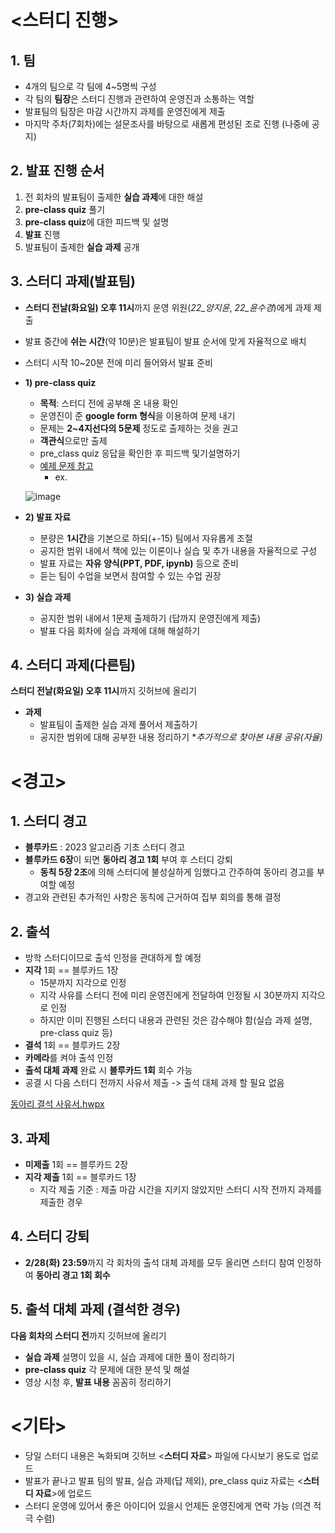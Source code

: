 # <스터디 진행>

## 1. 팀
- 4개의 팀으로 각 팀에 4~5명씩 구성
- 각 팀의 **팀장**은 스터디 진행과 관련하여 운영진과 소통하는 역할
- 발표팀의 팀장은 마감 시간까지 과제를 운영진에게 제출
- 마지막 주차(7회차)에는 설문조사를 바탕으로 새롭게 편성된 조로 진행 (나중에 공지)

## 2. 발표 진행 순서
1) 전 회차의 발표팀이 출제한 **실습 과제**에 대한 해설
2) **pre-class quiz** 풀기
3) **pre-class quiz**에 대한 피드백 및 설명
4) **발표** 진행
5) 발표팀이 출제한 **실습 과제** 공개

## 3. 스터디 과제(발표팀)
- **스터디 전날(화요일) 오후 11시**까지 운영 위원(*22_양지윤*, *22_윤수경*)에게 과제 제출
- 발표 중간에 **쉬는 시간**(약 10분)은 발표팀이 발표 순서에 맞게 자율적으로 배치 
- 스터디 시작 10~20분 전에 미리 들어와서 발표 준비
- **1) pre-class quiz**
   - **목적**: 스터디 전에 공부해 온 내용 확인
   - 운영진이 준 **google form 형식**을 이용하여 문제 내기
   - 문제는 **2~4지선다의 5문제** 정도로 출제하는 것을 권고
   - **객관식**으로만 출제
   - pre_class quiz 응답을 확인한 후 피드백 및기설명하기
   - [예제 문제 참고](https://docs.google.com/forms/d/e/1FAIpQLSeL_ecFpcUGJObv9XopYwmGErL2E0PPHNzCDp44DU-kYwjAxw/viewform)
     - ex.
   
   ![image](https://github.com/sejongsmarcle/2022_Winter_AiStudy/blob/main/%EC%8A%A4%ED%84%B0%EB%94%94%20%EC%9E%90%EB%A3%8C/img/pre_class%20quiz%20ex.png)
  
- **2) 발표 자료**
   - 분량은 **1시간**을 기본으로 하되(+-15) 팀에서 자유롭게 조절
   - 공지한 범위 내에서 책에 있는 이론이나 실습 및 추가 내용을 자율적으로 구성
   - 발표 자료는 **자유 양식(PPT, PDF, ipynb)** 등으로 준비
   - 듣는 팀이 수업을 보면서 참여할 수 있는 수업 권장

- **3) 실습 과제**
   - 공지한 범위 내에서 1문제 출제하기 (답까지 운영진에게 제출)
   - 발표 다음 회차에 실습 과제에 대해 해설하기

## 4. 스터디 과제(다른팀)   
**스터디 전날(화요일) 오후 11시**까지 깃허브에 올리기
- **과제**
   - 발표팀이 출제한 실습 과제 풀어서 제출하기
   - 공지한 범위에 대해 공부한 내용 정리하기  **추가적으로 찾아본 내용 공유(자율)*

# <경고>

## 1. 스터디 경고
- **블루카드** : 2023 알고리즘 기초 스터디 경고
- **블루카드 6장**이 되면 **동아리 경고 1회** 부여 후 스터디 강퇴
   - **동칙 5장 2조**에 의해 스터디에 불성실하게 임했다고 간주하여 동아리 경고를 부여할 예정
- 경고와 관련된 추가적인 사항은 동칙에 근거하여 집부 회의를 통해 결정

## 2. 출석
- 방학 스터디이므로 출석 인정을 관대하게 할 예정
- **지각** 1회 == 블루카드 1장
   - 15분까지 지각으로 인정
   - 지각 사유를 스터디 전에 미리 운영진에게 전달하여 인정될 시 30분까지 지각으로 인정
   - 하지만 이미 진행된 스터디 내용과 관련된 것은 감수해야 함(실습 과제 설명, pre-class quiz 등)
- **결석** 1회 == 블루카드 2장
- **카메라**를 켜야 출석 인정
- **출석 대체 과제** 완료 시 **블루카드 1회** 회수 가능
- 공결 시 다음 스터디 전까지 사유서 제출 -> 출석 대체 과제 할 필요 없음

[동아리 결석 사유서.hwpx](https://github.com/sejongsmarcle/2022_Autumn_DataAnalysisStudy/blob/main/%EB%8F%99%EC%95%84%EB%A6%AC%20%EA%B2%B0%EC%84%9D%20%EC%82%AC%EC%9C%A0%EC%84%9C.hwpx?raw=True)

## 3. 과제
- **미제출** 1회 == 블루카드 2장
- **지각 제출** 1회 == 블루카드 1장
   - 지각 제출 기준 : 제출 마감 시간을 지키지 않았지만 스터디 시작 전까지 과제를 제출한 경우

## 4. 스터디 강퇴
- **2/28(화) 23:59**까지 각 회차의 출석 대체 과제를 모두 올리면 스터디 참여 인정하여 **동아리 경고 1회 회수**

## 5. 출석 대체 과제 (결석한 경우)
**다음 회차의 스터디 전**까지 깃허브에 올리기
- **실습 과제** 설명이 있을 시, 실습 과제에 대한 풀이 정리하기 
- **pre-class quiz** 각 문제에 대한 분석 및 해설
- 영상 시청 후, **발표 내용** 꼼꼼히 정리하기

# <기타>
- 당일 스터디 내용은 녹화되며 깃허브 <**스터디 자료**> 파일에 다시보기 용도로 업로드
- 발표가 끝나고 발표 팀의 발표, 실습 과제(답 제외), pre_class quiz 자료는 <**스터디 자료**>에 업로드
- 스터디 운영에 있어서 좋은 아이디어 있을시 언제든 운영진에게 연락 가능 (의견 적극 수렴)

